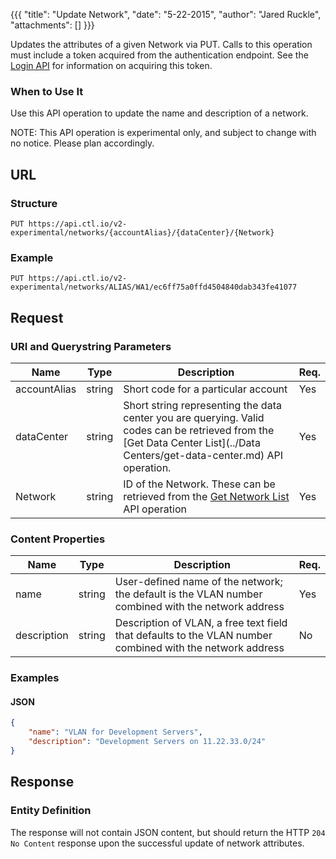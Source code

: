 {{{
  "title": "Update Network",
  "date": "5-22-2015",
  "author": "Jared Ruckle",
  "attachments": []
}}}

Updates the attributes of a given Network via PUT. Calls to this operation must include a token acquired from the authentication endpoint. See the [Login API](../Authentication/login.md) for information on acquiring this token.

### When to Use It

Use this API operation to update the name and description of a network.

  NOTE: This API operation is experimental only, and subject to change with no notice. Please plan accordingly.

## URL

### Structure

    PUT https://api.ctl.io/v2-experimental/networks/{accountAlias}/{dataCenter}/{Network}

### Example

    PUT https://api.ctl.io/v2-experimental/networks/ALIAS/WA1/ec6ff75a0ffd4504840dab343fe41077

## Request

### URI and Querystring Parameters

| Name | Type | Description | Req. |
| --- | --- | --- | --- |
| accountAlias | string | Short code for a particular account | Yes |
| dataCenter | string | Short string representing the data center you are querying. Valid codes can be retrieved from the [Get Data Center List](../Data Centers/get-data-center.md) API operation. | Yes |
| Network | string | ID of the Network. These can be retrieved from the [Get Network List](../Networks/get-network-list.md) API operation | Yes |

### Content Properties

| Name | Type | Description | Req. |
| --- | --- | --- | --- |
| name | string | User-defined name of the network; the default is the VLAN number combined with the network address | Yes |
| description | string | Description of VLAN, a free text field that defaults to the VLAN number combined with the network address | No |

### Examples

#### JSON
```json
{
    "name": "VLAN for Development Servers",
    "description": "Development Servers on 11.22.33.0/24"
}
```

## Response

### Entity Definition

The response will not contain JSON content, but should return the HTTP `204 No Content` response upon the successful update of network attributes.
